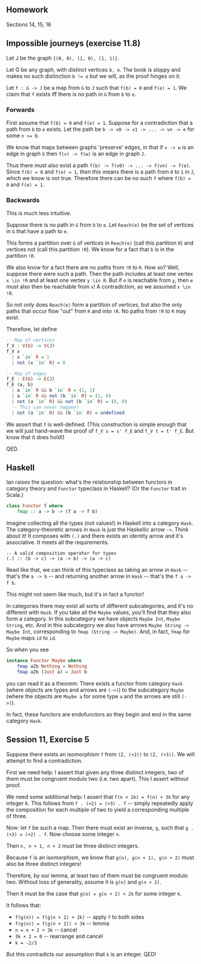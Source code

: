 ## Homework

Sections 14, 15, 16

## Impossible journeys (exercise 11.8)

Let J be the graph `{(0, 0), (1, 0), (1, 1)}`.

Let G be any graph, with distinct vertices `b, e`. The book is sloppy and makes no such distinction `b != e` but we will, as the proof hinges on it.

Let `f : G -> J` be a map from `G` to `J` such that `f(b) = 0` and `f(e) = 1`. We claim that `f` exists iff there is no path in `G` from `b` to `e`.

### Forwards

First assume that `f(b) = 0` and `f(e) = 1`. Suppose for a contradiction that a path from `b` to `e` exists. Let the path be `b -> v0 -> v1 -> ... -> vn -> e` for some `n >= 0`.

We know that maps between graphs 'preserve' edges, in that if `v -> w` is an edge in graph `G` then `f(v) -> f(w)` is an edge in graph `J`.

Thus there must also exist a path `f(b) -> f(v0) -> ... -> f(vn) -> f(e)`. Since `f(b) = 0` and `f(e) = 1`, then this means there is a path from `0` to `1` in `J`, which we know is not true. Therefore there can be no such `f` where `f(b) = 0` and `f(e) = 1`.

### Backwards

This is much less intuitive.

Suppose there is no path in `G` from `b` to `e`. Let `Reach(e)` be the set of vertices in `G` that have a path to `e`.

This forms a partition over `G` of vertices in `Reach(e)` (call this partition `R`) and vertices not (call this partition `!R`). We know for a fact that `b` is in the partition `!R`.

We also know for a fact there are no paths from `!R` to `R`. How so? Well, suppose there were such a path. Then the path includes at least one vertex `x \in !R` and at least one vertex `y \in R`. But if `e` is reachable from `y`, then `e` must also then be reachable from `x`! A contradiction, as we assumed `x \in !R`.

So not only does `Reach(e)` form a partition of vertices, but also the only paths that occur flow "out" from `R` and into `!R`. No paths from `!R` to `R` may exist.

Therefore, let define

```haskell
-- Map of vertices
f_V : V(G) -> V(J)
f_V x
  | x `in` R = 1
  | not (x `in` R) = 0

-- Map of edges
f_E : E(G) -> E(J)
f_E (a, b)
  | a `in` R && b `in` R = (1, 1)
  | a `in` R && not (b `in` R) = (1, 0)
  | not (a `in` R) && not (b `in` R) = (0, 0)
  -- This can never happen!
  | not (a `in` R) && (b `in` R) = undefined
```

We assert that `f` is well-defined. (This construction is simple enough that we will just hand-wave the proof of `f_V s = s' f_E` and `f_V t = t' f_E`. But know that it does hold!)

QED.

## Haskell

Ian raises the question: what's the relationship between functors in category theory and `Functor` typeclass in Haskell? (Or the `Functor` trait in Scala.)

```haskell
class Functor f where
    fmap :: a -> b -> (f a -> f b)
```

Imagine collecting all the types (not values!) in Haskell into a category `Hask`. The category-theoretic arrows in `Hask` is just the Haskellic arrow `->`. Think about it! It composes with `(.)` and there exists an identity arrow and it's associative. It meets all the requirements.

```
-- A valid composition operator for types
(.) :: (b -> c) -> (a -> b) -> (a -> c)
```

Read like that, we can think of this typeclass as taking an arrow in `Hask` -- that's the `a -> b` -- and returning another arrow in `Hask` -- that's the `f a -> f b`.

This might not seem like much, but it's in fact a functor!

In categories there may exist all sorts of different subcategories, and it's no different with `Hask`. If you take all the `Maybe` values, you'll find that they also form a category. In this subcategory we have objects `Maybe Int`, `Maybe String`, etc. And in this subcategory we also have arrows `Maybe String -> Maybe Int`, corresponding to `fmap (String -> Maybe)`. And, in fact, `fmap` for `Maybe` maps `id` to `id`.

So when you see

```haskell
instance Functor Maybe where
    fmap a2b Nothing = Nothing
    fmap a2b (Just a) = Just b
```

you can read it as a theorem: There exists a functor from category `Hask` (where objects are types and arrows are `(->)`) to the subcategory `Maybe` (where the objects are `Maybe a` for some type `a` and the arrows are still `(->)`).

In fact, these functors are endofunctors as they begin and end in the same category `Hask`.

## Session 11, Exercise 5

Suppose there exists an isomorphism `f` from `(Z, (+2))` to `(Z, (+3))`. We will attempt to find a contradiction.

First we need help: I assert that given any three distinct integers, two of them must be congruent modulo two (i.e. two apart). This I assert without proof.

We need some additional help: I assert that `f(n + 2k) = f(n) + 3k` for any integer k. This follows from `f . (+2) = (+3) . f` -- simply repeatedly apply the composition for each multiple of two to yield a corresponding multiple of three.

Now: let `f` be such a map. Then there must exist an inverse, `g`, such that `g . (+3) = (+2) . f`. Now choose some integer `n`.

Then `n, n + 1, n + 2` must be three distinct integers.

Because `f` is an isomorphism, we know that `g(n), g(n + 1), g(n + 2)` must also be three distinct integers!

Therefore, by our lemma, at least two of them must be congruent modulo two. Without loss of generality, assume it is `g(n)` and `g(n + 2)`.

Then it must be the case that `g(n) = g(n + 2) + 2k` for some integer `k`.

It follows that:

* `f(g(n)) = f(g(n + 2) + 2k)` -- apply `f` to both sides
* `f(g(n)) = f(g(n + 2)) + 3k` -- lemma
* `n = n + 2 + 3k` -- cancel
* `3k + 2 = 0` -- rearrange and cancel
* `k = -2/3`

But this contradicts our assumption that `k` is an integer. QED!
